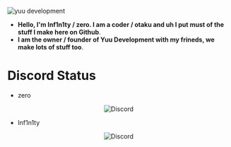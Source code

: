![yuu development](https://media.discordapp.net/attachments/783141895408320525/895769054181195827/Yuu_Development.png)

- **Hello, I'm Inf1n1ty / zero. I am a coder / otaku and uh I put must of the stuff I make here on Github**.
- **I am the owner / founder of Yuu Development with my frineds, we make lots of stuff too**.

# Discord Status

- zero
<p align="center"> <img src="https://discord.c99.nl/widget/theme-3/783136680923758622.png" alt="Discord" /> </p>

- Inf1n1ty
<p align="center"> <img src="https://discord.c99.nl/widget/theme-3/710211279981379705.png" alt="Discord" /> </p>
